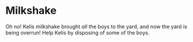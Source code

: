 # Milkshake
Oh no! Kelis milkshake brought _all_ the boys to the yard, and now the yard is being overrun! Help Kelis by disposing of some of the boys.
